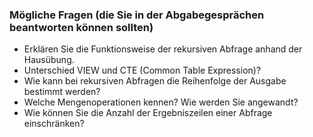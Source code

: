 ### Mögliche Fragen (die Sie in der Abgabegesprächen beantworten können sollten)

  * Erklären Sie die Funktionsweise der rekursiven Abfrage anhand der Hausübung.
  * Unterschied VIEW und CTE (Common Table Expression)?
  * Wie kann bei rekursiven Abfragen die Reihenfolge der Ausgabe bestimmt werden?
  * Welche Mengenoperationen kennen? Wie werden Sie angewandt?
  * Wie können Sie die Anzahl der Ergebniszeilen einer Abfrage einschränken?

